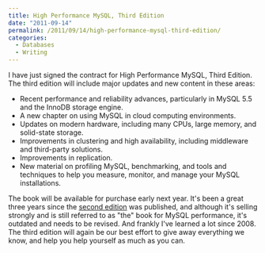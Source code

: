 ```yaml
---
title: High Performance MySQL, Third Edition
date: "2011-09-14"
permalink: /2011/09/14/high-performance-mysql-third-edition/
categories:
  - Databases
  - Writing
---
```

I have just signed the contract for High Performance MySQL, Third Edition. The third edition will include major updates and new content in these areas:

*   Recent performance and reliability advances, particularly in MySQL 5.5 and the InnoDB storage engine.
*   A new chapter on using MySQL in cloud computing environments.
*   Updates on modern hardware, including many CPUs, large memory, and solid-state storage.
*   Improvements in clustering and high availability, including middleware and third-party solutions.
*   Improvements in replication.
*   New material on profiling MySQL, benchmarking, and tools and techniques to help you measure, monitor, and manage your MySQL installations.

The book will be available for purchase early next year. It's been a great three years since the [second edition][1] was published, and although it's selling strongly and is still referred to as "the" book for MySQL performance, it's outdated and needs to be revised. And frankly I've learned a lot since 2008. The third edition will again be our best effort to give away everything we know, and help you help yourself as much as you can.

 [1]: http://tinyurl.com/highperfmysql
